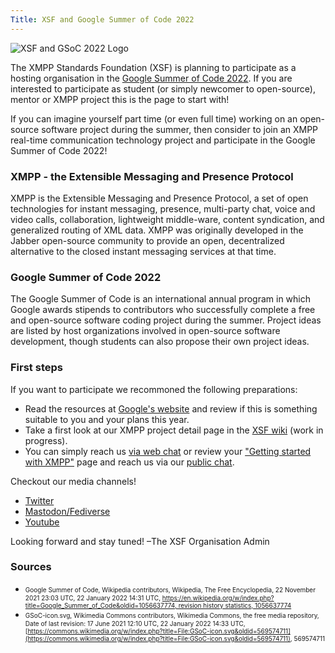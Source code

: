 ```yaml
---
Title: XSF and Google Summer of Code 2022
---
```


![XSF and GSoC 2022 Logo](/images/logos/GSoC_2022_Logo.png)

The XMPP Standards Foundation (XSF) is planning to participate as a hosting organisation in the [Google Summer of Code 2022](https://summerofcode.withgoogle.com/).
If you are interested to participate as student (or simply newcomer to open-source), mentor or XMPP project this is the page to start with!
 
If you can imagine yourself part time (or even full time) working on an open-source software project during the summer, then consider to join an XMPP real-time communication technology project and participate in the Google Summer of Code 2022!

### XMPP - the Extensible Messaging and Presence Protocol

XMPP is the Extensible Messaging and Presence Protocol, a set of open technologies for instant messaging, presence, multi-party chat, voice and video calls, collaboration, lightweight middle-ware, content syndication, and generalized routing of XML data. XMPP was originally developed in the Jabber open-source community to provide an open, decentralized alternative to the closed instant messaging services at that time.

### Google Summer of Code 2022

The Google Summer of Code is an international annual program in which Google awards stipends to contributors who successfully complete a free and open-source software coding project during the summer. Project ideas are listed by host organizations involved in open-source software development, though students can also propose their own project ideas. 


### First steps

If you want to participate we recommoned the following preparations:

- Read the resources at [Google's website](https://summerofcode.withgoogle.com/help) and review if this is something suitable to you and your plans this year.
- Take a first look at our XMPP project detail page in the [XSF wiki](https://wiki.xmpp.org/web/Google_Summer_of_Code_2022) (work in progress).
- You can simply reach us [via web chat](https://xmpp.org/chat#converse/room?jid=gsoc@muc.xmpp.org) or review your ["Getting started with XMPP"](https://xmpp.org/getting-started/) page and reach us via our [public chat](xmpp:gsoc@muc.xmpp.org?join).

Checkout our media channels!

- [Twitter](https://twitter.com/xmpp)
- [Mastodon/Fediverse](https://fosstodon.org/@xmpp/)
- [Youtube](https://www.youtube.com/c/XMPPStandardsFoundation)

Looking forward and stay tuned!
 –The XSF Organisation Admin

### Sources

- <font size="1">Google Summer of Code, Wikipedia contributors, Wikipedia, The Free Encyclopedia, 22 November 2021 23:03 UTC, 22 January 2022 14:31 UTC, [https://en.wikipedia.org/w/index.php?title=Google_Summer_of_Code&oldid=1056637774, revision history statistics, 1056637774](https://en.wikipedia.org/w/index.php?title=Google_Summer_of_Code&oldid=1056637774)</font>
- <font size="1">GSoC-icon.svg, Wikimedia Commons contributors, Wikimedia Commons, the free media repository, Date of last revision: 17 June 2021 12:10 UTC, 22 January 2022 14:33 UTC, [https://commons.wikimedia.org/w/index.php?title=File:GSoC-icon.svg&oldid=569574711](https://commons.wikimedia.org/w/index.php?title=File:GSoC-icon.svg&oldid=569574711), 569574711</font>
